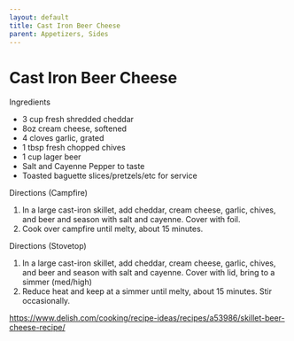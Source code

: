 ```yaml
---
layout: default
title: Cast Iron Beer Cheese
parent: Appetizers, Sides
---
```

# Cast Iron Beer Cheese

Ingredients

  * 3 cup fresh shredded cheddar
  * 8oz cream cheese, softened
  * 4 cloves garlic, grated
  * 1 tbsp fresh chopped chives
  * 1 cup lager beer
  * Salt and Cayenne Pepper to taste
  * Toasted baguette slices/pretzels/etc for service

Directions (Campfire)

  1. In a large cast-iron skillet, add cheddar, cream cheese, garlic, chives, and beer and season with salt and cayenne. Cover with foil.
  2. Cook over campfire until melty, about 15 minutes.

Directions (Stovetop)

  1. In a large cast-iron skillet, add cheddar, cream cheese, garlic, chives, and beer and season with salt and cayenne. Cover with lid, bring to a simmer (med/high)
  2. Reduce heat and keep at a simmer until melty, about 15 minutes. Stir occasionally.

<https://www.delish.com/cooking/recipe-ideas/recipes/a53986/skillet-beer-cheese-recipe/>